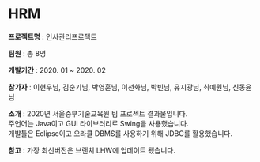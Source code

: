 # HRM

<strong>프로젝트명</strong> : 인사관리프로젝트

<strong>팀원</strong> : 총 8명

<strong>개발기간</strong> : 2020. 01 ~ 2020. 02

<strong>참가자</strong> : 이현우님, 김순기님, 박영훈님, 이선화님, 박빈님, 유지광님, 최예원님, 신동윤님

<strong>소개</strong> : 2020년 서울중부기술교육원 팀 프로젝트 결과물입니다.<br>
       주언어는 Java이고 GUI 라이브러리로 Swing을 사용했습니다.<br>
       개발툴은 Eclipse이고 오라클 DBMS를 사용하기 위해 JDBC를 활용했습니다.
       
<strong>참고</strong> : 가장 최신버전은 브랜치 LHW에 업데이트 됐습니다.
